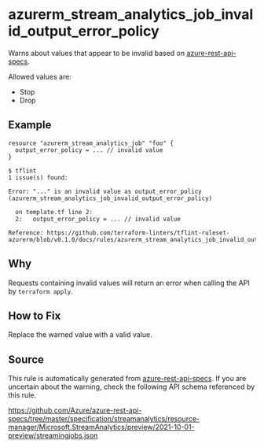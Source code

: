 <!--- This file generated by `tools/apispec-rule-gen/main.go`. DO NOT EDIT --->

# azurerm_stream_analytics_job_invalid_output_error_policy

Warns about values that appear to be invalid based on [azure-rest-api-specs](https://github.com/Azure/azure-rest-api-specs).

Allowed values are:
- Stop
- Drop

## Example

```hcl
resource "azurerm_stream_analytics_job" "foo" {
  output_error_policy = ... // invalid value
}
```

```
$ tflint
1 issue(s) found:

Error: "..." is an invalid value as output_error_policy (azurerm_stream_analytics_job_invalid_output_error_policy)

  on template.tf line 2:
  2:   output_error_policy = ... // invalid value

Reference: https://github.com/terraform-linters/tflint-ruleset-azurerm/blob/v0.1.0/docs/rules/azurerm_stream_analytics_job_invalid_output_error_policy.md

```

## Why

Requests containing invalid values will return an error when calling the API by `terraform apply`.

## How to Fix

Replace the warned value with a valid value.

## Source

This rule is automatically generated from [azure-rest-api-specs](https://github.com/Azure/azure-rest-api-specs). If you are uncertain about the warning, check the following API schema referenced by this rule.

https://github.com/Azure/azure-rest-api-specs/tree/master/specification/streamanalytics/resource-manager/Microsoft.StreamAnalytics/preview/2021-10-01-preview/streamingjobs.json
